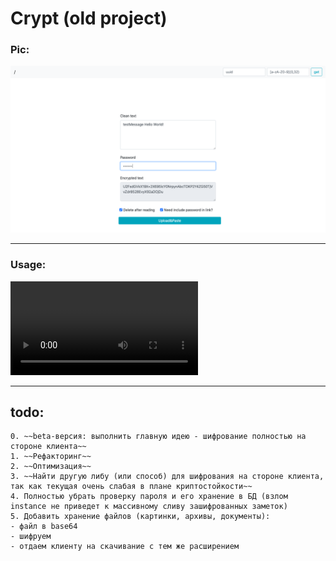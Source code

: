 # Crypt (old project)


### Pic:
![](README.png)

---

### Usage:
![](README.mov)

---

## todo:

```
0. ~~beta-версия: выполнить главную идею - шифрование полностью на стороне клиента~~
1. ~~Рефакторинг~~
2. ~~Оптимизация~~
3. ~~Найти другую либу (или способ) для шифрования на стороне клиента, так как текущая очень слабая в плане криптостойкости~~
4. Полностью убрать проверку пароля и его хранение в БД (взлом instance не приведет к массивному сливу зашифрованных заметок)
5. Добавить хранение файлов (картинки, архивы, документы):
- файл в base64
- шифруем
- отдаем клиенту на скачивание с тем же расширением
```
